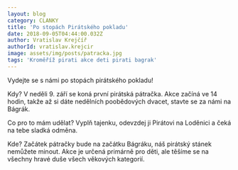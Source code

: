 ```yaml
---
layout: blog
category: CLANKY
title: 'Po stopách Pirátského pokladu'
date: 2018-09-05T04:44:00.032Z
author: Vratislav Krejčíř
authorId: vratislav.krejcir
image: assets/img/posts/patracka.jpg
tags: 'Kroměříž pirati akce deti pirati bagrak'
---
```


Vydejte se s námi po stopách pirátského pokladu! 

Kdy? V neděli 9. září se koná první pirátská pátračka. Akce začíná ve 14 hodin, takže až si dáte nedělních poobědových dvacet, stavte se za námi na Bágrák.

Co pro to mám udělat? Vyplň tajenku, odevzdej ji Pirátovi na Loděnici a čeká na tebe sladká odměna.

Kde? Začátek pátračky bude na začátku Bágráku, náš pirátský stánek nemůžete minout.
Akce je určená primárně pro děti, ale těšíme se na všechny hravé duše všech věkových kategorií.
